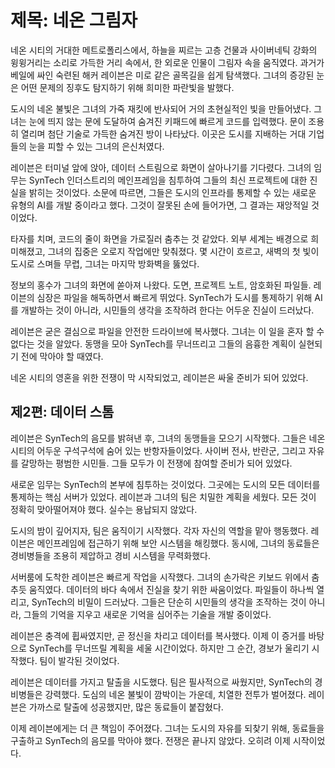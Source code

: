 
# 제목: 네온 그림자

네온 시티의 거대한 메트로폴리스에서, 하늘을 찌르는 고층 건물과 사이버네틱 강화의 윙윙거리는 소리로 가득한 거리 속에서, 한 외로운 인물이 그림자 속을 움직였다. 과거가 베일에 싸인 숙련된 해커 레이븐은 미로 같은 골목길을 쉽게 탐색했다. 그녀의 증강된 눈은 어떤 문제의 징후도 탐지하기 위해 희미한 파란빛을 발했다.

도시의 네온 불빛은 그녀의 가죽 재킷에 반사되어 거의 초현실적인 빛을 만들어냈다. 그녀는 눈에 띄지 않는 문에 도달하여 숨겨진 키패드에 빠르게 코드를 입력했다. 문이 조용히 열리며 첨단 기술로 가득한 숨겨진 방이 나타났다. 이곳은 도시를 지배하는 거대 기업들의 눈을 피할 수 있는 그녀의 은신처였다.

레이븐은 터미널 앞에 앉아, 데이터 스트림으로 화면이 살아나기를 기다렸다. 그녀의 임무는 SynTech 인더스트리의 메인프레임을 침투하여 그들의 최신 프로젝트에 대한 진실을 밝히는 것이었다. 소문에 따르면, 그들은 도시의 인프라를 통제할 수 있는 새로운 유형의 AI를 개발 중이라고 했다. 그것이 잘못된 손에 들어가면, 그 결과는 재앙적일 것이었다.

타자를 치며, 코드의 줄이 화면을 가로질러 춤추는 것 같았다. 외부 세계는 배경으로 희미해졌고, 그녀의 집중은 오로지 작업에만 맞춰졌다. 몇 시간이 흐르고, 새벽의 첫 빛이 도시로 스며들 무렵, 그녀는 마지막 방화벽을 뚫었다.

정보의 홍수가 그녀의 화면에 쏟아져 나왔다. 도면, 프로젝트 노트, 암호화된 파일들. 레이븐의 심장은 파일을 해독하면서 빠르게 뛰었다. SynTech가 도시를 통제하기 위해 AI를 개발하는 것이 아니라, 시민들의 생각을 조작하려 한다는 어두운 진실이 드러났다.

레이븐은 굳은 결심으로 파일을 안전한 드라이브에 복사했다. 그녀는 이 일을 혼자 할 수 없다는 것을 알았다. 동맹을 모아 SynTech를 무너뜨리고 그들의 음흉한 계획이 실현되기 전에 막아야 할 때였다.

네온 시티의 영혼을 위한 전쟁이 막 시작되었고, 레이븐은 싸울 준비가 되어 있었다.

## 제2편: 데이터 스톰

레이븐은 SynTech의 음모를 밝혀낸 후, 그녀의 동맹들을 모으기 시작했다. 그들은 네온 시티의 어두운 구석구석에 숨어 있는 반항자들이었다. 사이버 전사, 반란군, 그리고 자유를 갈망하는 평범한 시민들. 그들 모두가 이 전쟁에 참여할 준비가 되어 있었다.

새로운 임무는 SynTech의 본부에 침투하는 것이었다. 그곳에는 도시의 모든 데이터를 통제하는 핵심 서버가 있었다. 레이븐과 그녀의 팀은 치밀한 계획을 세웠다. 모든 것이 정확히 맞아떨어져야 했다. 실수는 용납되지 않았다.

도시의 밤이 깊어지자, 팀은 움직이기 시작했다. 각자 자신의 역할을 맡아 행동했다. 레이븐은 메인프레임에 접근하기 위해 보안 시스템을 해킹했다. 동시에, 그녀의 동료들은 경비병들을 조용히 제압하고 경비 시스템을 무력화했다.

서버룸에 도착한 레이븐은 빠르게 작업을 시작했다. 그녀의 손가락은 키보드 위에서 춤추듯 움직였다. 데이터의 바다 속에서 진실을 찾기 위한 싸움이었다. 파일들이 하나씩 열리고, SynTech의 비밀이 드러났다. 그들은 단순히 시민들의 생각을 조작하는 것이 아니라, 그들의 기억을 지우고 새로운 기억을 심어주는 기술을 개발 중이었다.

레이븐은 충격에 휩싸였지만, 곧 정신을 차리고 데이터를 복사했다. 이제 이 증거를 바탕으로 SynTech를 무너뜨릴 계획을 세울 시간이었다. 하지만 그 순간, 경보가 울리기 시작했다. 팀이 발각된 것이었다.

레이븐은 데이터를 가지고 탈출을 시도했다. 팀은 필사적으로 싸웠지만, SynTech의 경비병들은 강력했다. 도심의 네온 불빛이 깜박이는 가운데, 치열한 전투가 벌어졌다. 레이븐은 가까스로 탈출에 성공했지만, 많은 동료들이 붙잡혔다.

이제 레이븐에게는 더 큰 책임이 주어졌다. 그녀는 도시의 자유를 되찾기 위해, 동료들을 구출하고 SynTech의 음모를 막아야 했다. 전쟁은 끝나지 않았다. 오히려 이제 시작이었다.
